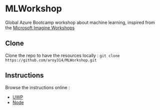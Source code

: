 # MLWorkshop
Global Azure Bootcamp workshop about machine learning, inspired from the [Microsoft Imagine Workshops](https://github.com/MSFTImagine/computerscience/tree/master/Workshop)

## Clone
Clone the repo to have the resources locally : `git clone https://github.com/aroy314/MLWorkshop.git`

## Instructions
Browse the instructions online : 
- [UWP]()
- [Node]()

